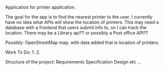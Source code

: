 
Application for printer application.

The goal for the app is to find the nearest printer to the user.
I currently have no idea what APIs will show the location of printers.
This may need a database with a frontend that users submit info to, so I can track the location.
There may be a Library api?? or possibly a Post office API??

Possibly:
OpenStreetMap map, with data added that is location of printers.

Work To Do:
1.
2.


Structure of the project:
Requirements
Specification
Design
etc ...
